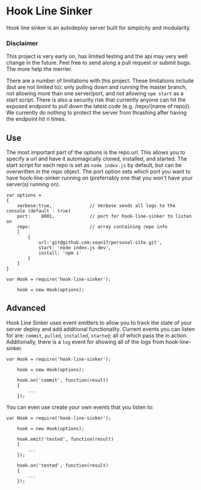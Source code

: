 Hook Line Sinker
============

Hook line sinker is an autodeploy server built for simplicity and modularity.



### Disclaimer

This project is very early on, has limited testing and the api may very well change in the future.  Feel free to send along a pull request or submit bugs.  The more help the merrier.

There are a number of limitations with this project.  These limitations include (but are not limited to): only pulling down and running the master branch, not allowing more than one server/port, and not allowing `npm start` as a start script.  There is also a security risk that currently anyone can hit the exposed endpoint to pull down the latest code (e.g. /repo/{name of repo}).  We currently do nothing to protect the server from thrashing after having the endpoint hit n times.



## Use

The most important part of the options is the repo.url.  This allows you to specify a url and have it automagically cloned, installed, and started.  The start script for each repo is set as `node index.js` by default, but can be overwritten in the repo object.  The port option sets which port you want to have hook-line-sinker running on (preferrably one that you won't have your server(s) running on).

```shell
var options = 
{
	verbose:true,			   // Verbose sends all logs to the console (default - true)
	port:	 8001,             // port for hook-line-sinker to listen on
	repo:					   // array containing repo info
	[
		{
			url:'git@github.com:sean17/personal-site.git',
			start: 'node index.js dev',
			install: 'npm i'
		}
	]
}

var Hook = require('hook-line-sinker');

	hook = new Hook(options);
```


## Advanced

Hook Line Sinker uses event emitters to allow you to track the state of your server deploy and add additional functionality. Current events you can listen for are: `commit`, `pulled`, `installed`, `started`; all of which pass the in action.  Additionally, there is a `log` event for showing all of the logs from hook-line-sinker.


```shell
var Hook = require('hook-line-sinker');

	hook = new Hook(options);

	hook.on('commit', function(result)
	{
		...
	});
```

You can even use create your own events that you listen to:


```shell
var Hook = require('hook-line-sinker');

	hook = new Hook(options);

	hook.emit('tested', function(result)
	{
		...
	});

	hook.on('tested', function(result)
	{
		...
	});
```
